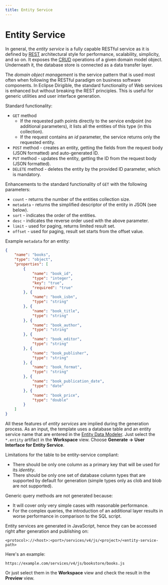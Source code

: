 ```yaml
---
title: Entity Service
---
```


Entity Service
===

In general, the *entity service* is a fully capable RESTful service as it is defined by [REST](http://en.wikipedia.org/wiki/Representational_state_transfer) architectural style for performance, scalability, simplicity, and so on. It exposes the [CRUD](http://en.wikipedia.org/wiki/Create,_read,_update_and_delete) operations of a given domain model object. Underneath it, the database store is connected as a data transfer layer.

The *domain object management* is the service pattern that is used most often when following the RESTful paradigm on business software components. In Eclipse Dirigible, the standard functionality of Web services is enhanced but without breaking the REST principles. This is useful for generic utilities and user interface generation.

Standard functionality:

*	`GET` method
	*	If the requested path points directly to the service endpoint (no additional parameters), it lists all the entities of this type (in this collection).
	*	If the request contains an *id* parameter, the service returns only the requested entity.
*	`POST` method - creates an entity, getting the fields from the request body (JSON formatted) and auto-generated ID.
*	`PUT` method - updates the entity, getting the ID from the request body (JSON formatted).
*	`DELETE` method - deletes the entity by the provided ID parameter, which is mandatory.

Enhancements to the standard functionality of `GET` with the following parameters:

*	`count` - returns the number of the entities collection size.
*	`metadata` - returns the simplified descriptor of the entity in JSON (see below).
*	`sort` - indicates the order of the entities.
*	`desc` - indicates the reverse order used with the above parameter.
*	`limit` - used for paging, returns limited result set.
*	`offset` - used for paging, result set starts from the offset value.

Example `metadata` for an entity:

```json
{
	"name": "books",
	"type": "object",
	"properties": [
		{
			"name": "book_id",
			"type": "integer",
			"key": "true",
			"required": "true"
		}, {
			"name": "book_isbn",
			"type": "string"
		}, {
			"name": "book_title",
			"type": "string"
		}, {
			"name": "book_author",
			"type": "string"
		}, {
			"name": "book_editor",
			"type": "string"
		}, {
			"name": "book_publisher",
			"type": "string"
		}, {
			"name": "book_format",
			"type": "string"
		}, {
			"name": "book_publication_date",
			"type": "date"
		}, {
			"name": "book_price",
			"type": "double"
		}
	]
}
```

All these features of *entity services* are implied during the generation process. As an input, the template uses a database table and an entity service name that are entered in the [Entity Data Modeler](../../ide/modelers/entity-data).
Just select the `*.entity` artifact in the **Workspace** view. Choose **Generate** **&rarr;** **User Interface for Entity Service**.

Limitations for the table to be entity-service compliant:

*	There should be only one column as a primary key that will be used for its *identity*.
*	There should be only one set of database column types that are supported by default for generation (simple types only as clob and blob are not supported).

Generic query methods are not generated because:

* It will cover only very simple cases with reasonable performance.
* For the complex queries, the introduction of an additional layer results in worse performance in comparison to the SQL script.

Entity services are generated in JavaScript, hence they can be accessed right after generation and publishing on:


`<protocol>://<host>:<port>/services/v4/js/<project>/<entity-service-path>`

Here's an example:

`https://example.com/services/v4/js/bookstore/books.js`

Or just select them in the **Workspace** view and check the result in the **Preview** view.

